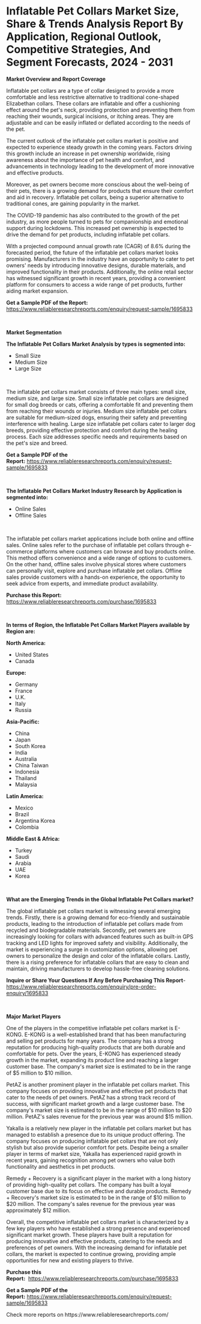 <p><h1>Inflatable Pet Collars Market Size, Share & Trends Analysis Report By Application, Regional Outlook, Competitive Strategies, And Segment Forecasts, 2024 - 2031</h1></p><p><strong>Market Overview and Report Coverage</strong></p>
<p><p>Inflatable pet collars are a type of collar designed to provide a more comfortable and less restrictive alternative to traditional cone-shaped Elizabethan collars. These collars are inflatable and offer a cushioning effect around the pet's neck, providing protection and preventing them from reaching their wounds, surgical incisions, or itching areas. They are adjustable and can be easily inflated or deflated according to the needs of the pet.</p><p>The current outlook of the inflatable pet collars market is positive and expected to experience steady growth in the coming years. Factors driving this growth include an increase in pet ownership worldwide, rising awareness about the importance of pet health and comfort, and advancements in technology leading to the development of more innovative and effective products.</p><p>Moreover, as pet owners become more conscious about the well-being of their pets, there is a growing demand for products that ensure their comfort and aid in recovery. Inflatable pet collars, being a superior alternative to traditional cones, are gaining popularity in the market.</p><p>The COVID-19 pandemic has also contributed to the growth of the pet industry, as more people turned to pets for companionship and emotional support during lockdowns. This increased pet ownership is expected to drive the demand for pet products, including inflatable pet collars.</p><p>With a projected compound annual growth rate (CAGR) of 8.6% during the forecasted period, the future of the inflatable pet collars market looks promising. Manufacturers in the industry have an opportunity to cater to pet owners' needs by introducing innovative designs, durable materials, and improved functionality in their products. Additionally, the online retail sector has witnessed significant growth in recent years, providing a convenient platform for consumers to access a wide range of pet products, further aiding market expansion.</p></p>
<p><strong>Get a Sample PDF of the Report:</strong> <a href="https://www.reliableresearchreports.com/enquiry/request-sample/1695833">https://www.reliableresearchreports.com/enquiry/request-sample/1695833</a></p>
<p>&nbsp;</p>
<p><strong>Market Segmentation</strong></p>
<p><strong>The Inflatable Pet Collars Market Analysis by types is segmented into:</strong></p>
<p><ul><li>Small Size</li><li>Medium Size</li><li>Large Size</li></ul></p>
<p>&nbsp;</p>
<p><p>The inflatable pet collars market consists of three main types: small size, medium size, and large size. Small size inflatable pet collars are designed for small dog breeds or cats, offering a comfortable fit and preventing them from reaching their wounds or injuries. Medium size inflatable pet collars are suitable for medium-sized dogs, ensuring their safety and preventing interference with healing. Large size inflatable pet collars cater to larger dog breeds, providing effective protection and comfort during the healing process. Each size addresses specific needs and requirements based on the pet's size and breed.</p></p>
<p><strong>Get a Sample PDF of the Report:</strong>&nbsp;<a href="https://www.reliableresearchreports.com/enquiry/request-sample/1695833">https://www.reliableresearchreports.com/enquiry/request-sample/1695833</a></p>
<p>&nbsp;</p>
<p><strong>The Inflatable Pet Collars Market Industry Research by Application is segmented into:</strong></p>
<p><ul><li>Online Sales</li><li>Offline Sales</li></ul></p>
<p>&nbsp;</p>
<p><p>The inflatable pet collars market applications include both online and offline sales. Online sales refer to the purchase of inflatable pet collars through e-commerce platforms where customers can browse and buy products online. This method offers convenience and a wide range of options to customers. On the other hand, offline sales involve physical stores where customers can personally visit, explore and purchase inflatable pet collars. Offline sales provide customers with a hands-on experience, the opportunity to seek advice from experts, and immediate product availability.</p></p>
<p><strong>Purchase this Report:</strong>&nbsp; <a href="https://www.reliableresearchreports.com/purchase/1695833">https://www.reliableresearchreports.com/purchase/1695833</a></p>
<p>&nbsp;</p>
<p><strong>In terms of Region, the Inflatable Pet Collars Market Players available by Region are:</strong></p>
<p>
    <p> <strong> North America: </strong>
        <ul>
            <li>United States</li>
            <li>Canada</li>
        </ul>
        </p> 
    <p> <strong> Europe: </strong>
        <ul>
            <li>Germany</li>
            <li>France</li>
            <li>U.K.</li>
            <li>Italy</li>
            <li>Russia</li>
        </ul>
        </p> 
    <p> <strong> Asia-Pacific: </strong>
        <ul>
            <li>China</li>
            <li>Japan</li>
            <li>South Korea</li>
            <li>India</li>
            <li>Australia</li>
            <li>China Taiwan</li>
            <li>Indonesia</li>
            <li>Thailand</li>
            <li>Malaysia</li>
        </ul>
        </p> 
    <p> <strong> Latin America: </strong>
        <ul>
            <li>Mexico</li>
            <li>Brazil</li>
            <li>Argentina Korea</li>
            <li>Colombia</li>
        </ul>
        </p> 
    <p> <strong> Middle East & Africa: </strong>
        <ul>
            <li>Turkey</li>
            <li>Saudi</li>
            <li>Arabia</li>
            <li>UAE</li>
            <li>Korea</li>
        </ul>
    </p>
    </p>
<p>&nbsp;</p>
<p><strong>What are the Emerging Trends in the Global Inflatable Pet Collars market?</strong></p>
<p><p>The global inflatable pet collars market is witnessing several emerging trends. Firstly, there is a growing demand for eco-friendly and sustainable products, leading to the introduction of inflatable pet collars made from recycled and biodegradable materials. Secondly, pet owners are increasingly looking for collars with advanced features such as built-in GPS tracking and LED lights for improved safety and visibility. Additionally, the market is experiencing a surge in customization options, allowing pet owners to personalize the design and color of the inflatable collars. Lastly, there is a rising preference for inflatable collars that are easy to clean and maintain, driving manufacturers to develop hassle-free cleaning solutions.</p></p>
<p><strong>Inquire or Share Your Questions If Any Before Purchasing This Report</strong>- <a href="https://www.reliableresearchreports.com/enquiry/pre-order-enquiry/1695833">https://www.reliableresearchreports.com/enquiry/pre-order-enquiry/1695833</a></p>
<p>&nbsp;</p>
<p><strong>Major Market Players</strong></p>
<p><p>One of the players in the competitive inflatable pet collars market is E-KONG. E-KONG is a well-established brand that has been manufacturing and selling pet products for many years. The company has a strong reputation for producing high-quality products that are both durable and comfortable for pets. Over the years, E-KONG has experienced steady growth in the market, expanding its product line and reaching a larger customer base. The company's market size is estimated to be in the range of $5 million to $10 million.</p><p>PetAZ is another prominent player in the inflatable pet collars market. This company focuses on providing innovative and effective pet products that cater to the needs of pet owners. PetAZ has a strong track record of success, with significant market growth and a large customer base. The company's market size is estimated to be in the range of $10 million to $20 million. PetAZ's sales revenue for the previous year was around $15 million.</p><p>Yakalla is a relatively new player in the inflatable pet collars market but has managed to establish a presence due to its unique product offering. The company focuses on producing inflatable pet collars that are not only stylish but also provide superior comfort for pets. Despite being a smaller player in terms of market size, Yakalla has experienced rapid growth in recent years, gaining recognition among pet owners who value both functionality and aesthetics in pet products.</p><p>Remedy + Recovery is a significant player in the market with a long history of providing high-quality pet collars. The company has built a loyal customer base due to its focus on effective and durable products. Remedy + Recovery's market size is estimated to be in the range of $10 million to $20 million. The company's sales revenue for the previous year was approximately $12 million.</p><p>Overall, the competitive inflatable pet collars market is characterized by a few key players who have established a strong presence and experienced significant market growth. These players have built a reputation for producing innovative and effective products, catering to the needs and preferences of pet owners. With the increasing demand for inflatable pet collars, the market is expected to continue growing, providing ample opportunities for new and existing players to thrive.</p></p>
<p><strong>Purchase this Report:</strong>&nbsp;&nbsp;<a href="https://www.reliableresearchreports.com/purchase/1695833">https://www.reliableresearchreports.com/purchase/1695833</a></p>
<p></p>
<p><strong>Get a Sample PDF of the Report:</strong>&nbsp;<a href="https://www.reliableresearchreports.com/enquiry/request-sample/1695833">https://www.reliableresearchreports.com/enquiry/request-sample/1695833</a></p>
<p>Check more reports on https://www.reliableresearchreports.com/</p>